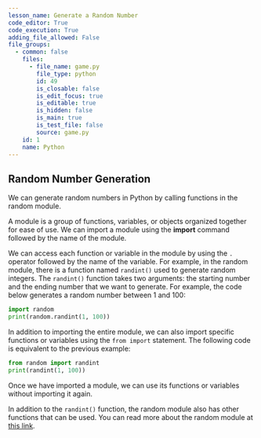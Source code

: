 ```yaml
---
lesson_name: Generate a Random Number
code_editor: True
code_execution: True
adding_file_allowed: False
file_groups:
  - common: false
    files:
      - file_name: game.py
        file_type: python
        id: 49
        is_closable: false
        is_edit_focus: true
        is_editable: true
        is_hidden: false
        is_main: true
        is_test_file: false
        source: game.py
    id: 1
    name: Python
---
```


## Random Number Generation

We can generate random numbers in Python by calling functions in the random module.

<div class="alert-info text-sm">
A module is a group of functions, variables, or objects organized together for ease of use. We can import a module using the <b>import</b> command followed by the name of the module.
</div>

We can access each function or variable in the module by using the `.` operator followed by the name of the variable. For example, in the random module, there is a function named `randint()` used to generate random integers. The `randint()` function takes two arguments: the starting number and the ending number that we want to generate. For example, the code below generates a random number between 1 and 100:

```python
import random
print(random.randint(1, 100))
```

In addition to importing the entire module, we can also import specific functions or variables using the `from import` statement. The following code is equivalent to the previous example:

```python
from random import randint
print(randint(1, 100))
```

<div class="alert-info text-sm">
Once we have imported a module, we can use its functions or variables without importing it again.
</div>

In addition to the `randint()` function, the random module also has other functions that can be used. You can read more about the random module at <a href="https://docs.python.org/3/library/random.html" class="text-blue-600">this link</a>.
